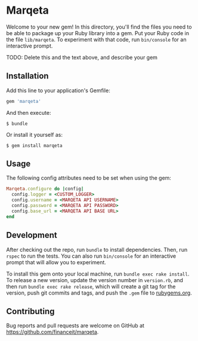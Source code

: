 # Marqeta

Welcome to your new gem! In this directory, you'll find the files you need to be able to package up your Ruby library into a gem. Put your Ruby code in the file `lib/marqeta`. To experiment with that code, run `bin/console` for an interactive prompt.

TODO: Delete this and the text above, and describe your gem

## Installation

Add this line to your application's Gemfile:

```ruby
gem 'marqeta'
```

And then execute:

    $ bundle

Or install it yourself as:

    $ gem install marqeta

## Usage

The following config attributes need to be set when using the gem:

```ruby
Marqeta.configure do |config|
  config.logger = <CUSTOM_LOGGER>
  config.username = <MARQETA API USERNAME>
  config.password = <MARQETA API PASSWORD>
  config.base_url = <MARQETA API BASE URL>
end
```

## Development

After checking out the repo, run `bundle` to install dependencies. Then, run `rspec` to run the tests. You can also run `bin/console` for an interactive prompt that will allow you to experiment.

To install this gem onto your local machine, run `bundle exec rake install`. To release a new version, update the version number in `version.rb`, and then run `bundle exec rake release`, which will create a git tag for the version, push git commits and tags, and push the `.gem` file to [rubygems.org](https://rubygems.org).

## Contributing

Bug reports and pull requests are welcome on GitHub at https://github.com/financeit/marqeta.
